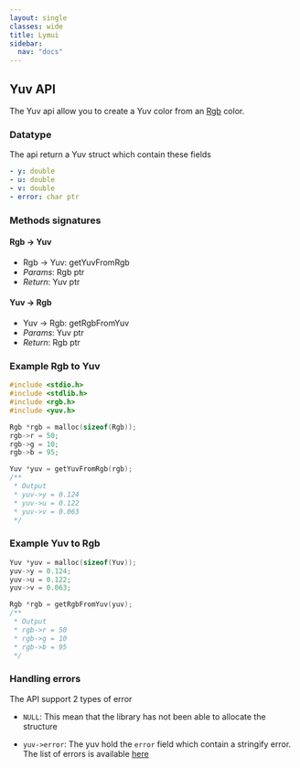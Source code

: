 ```yaml
---
layout: single
classes: wide
title: Lymui
sidebar:
  nav: "docs"
---
```


## Yuv API

The Yuv api allow you to create a Yuv color from an [Rgb](rgb.md) color.

### Datatype

The api return a Yuv struct which contain these fields

```yaml
- y: double
- u: double
- v: double
- error: char ptr
```

### Methods signatures

#### Rgb -> Yuv

- Rgb -> Yuv: getYuvFromRgb
- *Params*: Rgb ptr
- *Return*: Yuv ptr

#### Yuv -> Rgb

- Yuv -> Rgb: getRgbFromYuv
- *Params*: Yuv ptr
- *Return*: Rgb ptr

### Example Rgb to Yuv

```c
#include <stdio.h>
#include <stdlib.h>
#include <rgb.h>
#include <yuv.h>

Rgb *rgb = malloc(sizeof(Rgb));
rgb->r = 50;
rgb->g = 10;
rgb->b = 95;

Yuv *yuv = getYuvFromRgb(rgb);
/**
 * Output
 * yuv->y = 0.124
 * yuv->u = 0.122
 * yuv->v = 0.063
 */
```

### Example Yuv to Rgb

```c
Yuv *yuv = malloc(sizeof(Yuv));
yuv->y = 0.124;
yuv->u = 0.122;
yuv->v = 0.063;

Rgb *rgb = getRgbFromYuv(yuv);
/**
 * Output
 * rgb->r = 50
 * rgb->g = 10
 * rgb->b = 95
 */
```

### Handling errors

The API support 2 types of error

- ```NULL```: This mean that the library has not been able to allocate the structure

- ```yuv->error```: The yuv hold the ```error``` field which contain a stringify error. The list of errors is available [here](../errors.md)